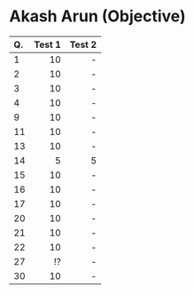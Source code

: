 Akash Arun (Objective)
======================
|Q.  |Test 1       |Test 2|
|:---|------------:|-----:|
|1   |10           |-     |
|2   |10           |-     |
|3   |10           |-     |
|4   |10           |-     |
|9   |10           |-     |
|11  |10           |-     |
|13  |10           |-     |
|14  |5            |5     |
|15  |10           |-     |
|16  |10           |-     |
|17  |10           |-     |
|20  |10           |-     |
|21  |10           |-     |
|22  |10           |-     |
|27  |:interrobang:|-     |
|30  |10           |-     |
